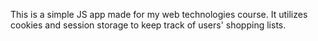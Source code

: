 This is a simple JS app made for my web technologies course. It utilizes cookies and session storage to keep track of users' shopping lists.
